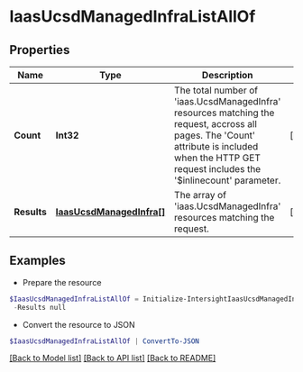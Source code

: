 # IaasUcsdManagedInfraListAllOf
## Properties

Name | Type | Description | Notes
------------ | ------------- | ------------- | -------------
**Count** | **Int32** | The total number of &#39;iaas.UcsdManagedInfra&#39; resources matching the request, accross all pages. The &#39;Count&#39; attribute is included when the HTTP GET request includes the &#39;$inlinecount&#39; parameter. | [optional] 
**Results** | [**IaasUcsdManagedInfra[]**](IaasUcsdManagedInfra.md) | The array of &#39;iaas.UcsdManagedInfra&#39; resources matching the request. | [optional] 

## Examples

- Prepare the resource
```powershell
$IaasUcsdManagedInfraListAllOf = Initialize-IntersightIaasUcsdManagedInfraListAllOf  -Count null `
 -Results null
```

- Convert the resource to JSON
```powershell
$IaasUcsdManagedInfraListAllOf | ConvertTo-JSON
```

[[Back to Model list]](../README.md#documentation-for-models) [[Back to API list]](../README.md#documentation-for-api-endpoints) [[Back to README]](../README.md)

